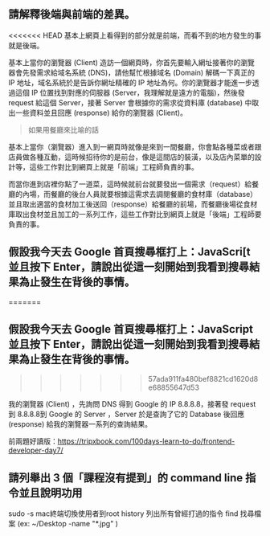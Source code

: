 ## 請解釋後端與前端的差異。


<<<<<<< HEAD
基本上網頁上看得到的部分就是前端，而看不到的地方發生的事就是後端。

基本上當你的瀏覽器 (Client) 造訪一個網頁時，你首先要輸入網址接著你的瀏覽器會先發需求給域名系統 (DNS)，請他幫忙根據域名 (Domain) 解碼一下真正的 IP 地址，域名系統於是告訴你網址精確的 IP 地址為何。你的瀏覽器才能進一步透過這個 IP 位置找到對應的伺服器 (Server，我理解就是遠方的電腦)，然後發 request 給這個 Server，接著 Server 會根據你的需求從資料庫 (database) 中取出一些資料並且回應 (response) 給你的瀏覽器 (Client)。

>如果用餐廳來比喻的話

基本上當你（瀏覽器）進入到一網頁時就像是來到一間餐廳，你會點各種菜或者跟店員做各種互動，這時候招待你的是前台，像是這間店的裝潢，以及店內菜單的設計等，這些工作對比到網頁上就是「前端」工程師負責的事。

而當你進到店裡你點了一道菜，這時候就前台就要發出一個需求（request）給餐廳的內場，而餐廳的後台人員就要根據這需求去調閱餐廳的食材庫（database）並且取出適當的食材加工後送回（response）給餐廳的前場，而餐廳後場從食材庫取出食材並且加工的一系列工作，這些工作對比到網頁上就是「後端」工程師要負責的事。




## 假設我今天去 Google 首頁搜尋框打上：JavaScri[t 並且按下 Enter，請說出從這一刻開始到我看到搜尋結果為止發生在背後的事情。
=======
## 假設我今天去 Google 首頁搜尋框打上：JavaScript 並且按下 Enter，請說出從這一刻開始到我看到搜尋結果為止發生在背後的事情。
>>>>>>> 57ada911fa480bef8821cd1620d8e68855647d53

我的瀏覽器 (Client) ，先詢問 DNS 得到 Google 的 IP 8.8.8.8，接著發 request 到 8.8.8.8到 Google 的 Server ，Server 於是查詢了它的 Database 後回應 (response) 給我的瀏覽器一系列的查詢結果。

前兩題好讀版：https://tripxbook.com/100days-learn-to-do/frontend-developer-day7/


## 請列舉出 3 個「課程沒有提到」的 command line 指令並且說明功用


sudo  -s        mac終端切換使用者到root
history         列出所有曾經打過的指令
find            找尋檔案
(ex:  ~/Desktop -name "*.jpg" )